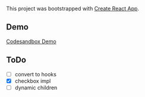 This project was bootstrapped with [Create React App](https://github.com/facebook/create-react-app).

## Demo
[Codesandbox Demo](https://codesandbox.io/s/github/smarthug/inspire-tree-react-hooks-demo)

## ToDo
- [ ] convert to hooks
- [x] checkbox impl
- [ ] dynamic children
